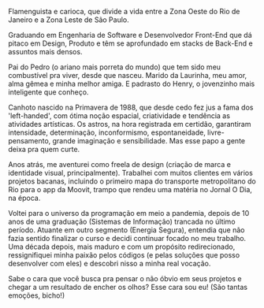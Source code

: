 Flamenguista e carioca, que divide a vida entre a Zona Oeste do Rio de Janeiro e a Zona Leste de São Paulo.

Graduando em Engenharia de Software e Desenvolvedor Front-End que dá pitaco em Design, Produto e têm se aprofundado em stacks de Back-End e assuntos mais densos.

Pai do Pedro (o ariano mais porreta do mundo) que tem sido meu combustível pra viver, desde que nasceu. Marido da Laurinha, meu amor, alma gêmea e minha melhor amiga. E padrasto do Henry, o jovenzinho mais inteligente que conheço.

Canhoto nascido na Primavera de 1988, que desde cedo fez jus a fama dos 'left-handed', com ótima noção espacial, criatividade e tendência as atividades artísticas. Os astros, na hora registrada em certidão, garantiram intensidade, determinação, inconformismo, espontaneidade, livre-pensamento, grande imaginação e sensibilidade. Mas esse papo a gente deixa pra quem curte.

Anos atrás, me aventurei como freela de design (criação de marca e identidade visual, principalmente). Trabalhei com muitos clientes em vários projetos bacanas, incluindo o primeiro mapa do transporte metropolitano do Rio para o app da Moovit, trampo que rendeu uma matéria no Jornal O Dia, na época.

Voltei para o universo da programação em meio a pandemia, depois de 10 anos de uma graduação (Sistemas de Informação) trancada no último período. Atuante em outro segmento (Energia Segura), entendia que não fazia sentido finalizar o curso e decidi continuar focado no meu trabalho. Uma década depois, mais maduro e com um propósito redirecionado, ressignifiquei minha paixão pelos códigos (e pelas soluções que posso desenvolver com eles) e descobri nisso a minha real vocação.

Sabe o cara que você busca pra pensar o não óbvio em seus projetos e chegar a um resultado de encher os olhos? Esse cara sou eu! (São tantas emoções, bicho!)
